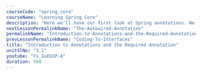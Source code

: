 ```yaml
---
courseCode: "spring_core"
courseName: "Learning Spring Core"
description: "Here we'll have our first look at Spring annotations. We'll understand and implement the Required annotation, and we'll also learn how it's actually a BeanPostProcessor that's working behind the scenes."
nextLessonPermalinkName: "The-Autowired-Annotation"
permalinkName: "Introduction-to-Annotations-and-the-Required-Annotation"
prevLessonPermalinkName: "Coding-To-Interfaces"
title: "Introduction to Annotations and the Required Annotation"
unitSlNo: "3.1"
youtube: "Fs_IoEGSP-A"
duration: 594
---
```

